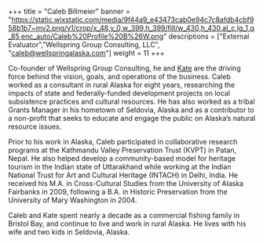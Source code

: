 +++
title = "Caleb Billmeier"
banner = "https://static.wixstatic.com/media/9f44a9_e43473cab0e94c7c8afdb4cbf958b1b7~mv2.png/v1/crop/x_48,y_0,w_399,h_399/fill/w_430,h_430,al_c,lg_1,q_85,enc_auto/Caleb%20Profile%20B%26W.png"
descriptions = ["External Evaluator","Wellspring Group Consulting, LLC", "caleb@wellspringalaska.com"]
weight = 11
+++

Co-founder of Wellspring Group Consulting, he and [Kate](../kate_hohman_billmeier) are the driving force behind the vision, goals, and operations of the business. Caleb worked as a consultant in rural Alaska for eight years, researching the impacts of state and federally-funded development projects on local subsistence practices and cultural resources. He has also worked as a tribal Grants Manager in his hometown of Seldovia, Alaska and as a  contributor to a non-profit that seeks to educate and engage the public on Alaska’s natural resource issues.

Prior to his work in Alaska, Caleb participated in collaborative research programs at the Kathmandu Valley Preservation Trust (KVPT) in Patan, Nepal. He also helped develop a community-based model for heritage tourism in the Indian state of Uttarakhand while working at the Indian National Trust for Art and Cultural Heritage (INTACH) in Delhi, India. He received his M.A. in Cross-Cultural Studies from the University of Alaska Fairbanks in 2009, following a B.A. in Historic Preservation from the University of Mary Washington in 2004.

Caleb and Kate spent nearly a decade as a commercial fishing family in Bristol Bay, and continue to live and work in rural Alaska. He lives with his wife and two kids in Seldovia, Alaska.